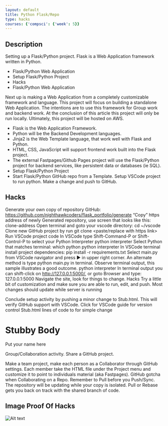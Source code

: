 ```yaml
---
layout: default
title: Python Flask/Repo 
type: hacks
courses: {'compsci': {'week': 5}}
---
```


## Description
Setting up a Flask/Python project. Flask is a Web Application framework written in Python.

- Flask/Python Web Application
- Setup Flask/Python Project
- Hacks
- Flask/Python Web Application

Next up is making a Web Application from a completely customizable framework and language. This project will focus on building a standalone Web Application. The intentions are to use this framework for Group work and backend work. At the conclusion of this article this project will only be run locally. Ultimately, this project will be hosted on AWS.

- Flask is the Web Application Framework.
- Python will be the Backend Development languages.
- Jinja2 is the Web Template language, that work well with Flask and Python.
- HTML, CSS, JavaScript will support frontend work built into the Flask project.
- The external Fastpages/Github Pages project will use the Flask/Python project for backend services, like persistent data or databases (ie SQL).
- Setup Flask/Python Project
- Start Flask/Python GitHub repo from a Template. Setup VSCode project to run python. Make a change and push to GitHub.


## Hacks
Generate your own copy of repository GitHub: https://github.com/nighthawkcoders/flask_portfolio/generate
“Copy” https address of newly Generated repository, use screen that looks like this: clone-address
Open terminal and goto your vscode directory: cd ~/vscode
Clone new GitHub project by run git clone <paste/replace with https link>
Run VSCode project code <replace with name of project>
In VSCode type Shift-Command-P or Shift-Control-P to select your Python Interpreter python interpreter
Select Python that matches terminal: which python python interpreter
In VSCode terminal install project dependencies: pip install -r requirements.txt
Select main.py from VSCode navigator and press ▶️ in upper right corner. An alternate method is type python main.py in terminal. Observe terminal output, this sample illustrates a good outcome. python interpreter
In terminal output you can shift-click on http://127.0.0.1:5000/, or goto Browser and type: 127.0.0.1:5000
Navigate the site, look for things to change.
Hacks
Try a little bit of customization and make sure you are able to run, edit, and push. Most changes should update while server is running

Conclude setup activity by pushing a minor change to Stub.html. This will verify GitHub support with VSCode.
Click for VSCode guide for version control
Stub.html lines of code to for simple change
<div class="px-5 py-5 mx-auto">
    <h1 class="text-primary"><strong>Stubby Body</strong></h1>
    <p class="text-secondary">Put your name here</p>
</div>
Group/Collaboration activity. Share a GitHub project.

Make a team project, make each person as a Collaborator through GitHub settings.
Each member take the HTML file under the Project menu and customize it to point to individuals material (aka Fastpages).
GitHub gotcha when Collaborating on a Repo. Remember to Pull before you Push/Sync. The repository will be updating while your copy is isolated. Pull or Rebase gets you back on track with the shared branch of code.

## Image Proof Of Hacks

![Alt text](/student/images/hackflask.png)

